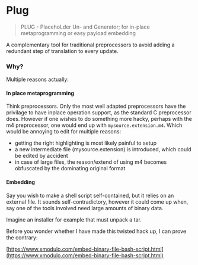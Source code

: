# Plug

> PLUG - PlacehoLder Un- and Generator; for in-place metaprogramming or easy payload embedding

A complementary tool for traditional preprocessors to avoid adding a redundant step of translation to every update.

### Why?
Multiple reasons actually:

#### In place metaprogramming
Think preprocessors.
Only the most well adapted preprocessors have the privilage to have inplace operation support,
as the standard C preprocessor does.
However if one wishes to do something more hacky,
perhaps with the m4 preprocessor,
one would end up with `mysource.extension.m4`.
Which would be annoying to edit for multiple reasons:
+ getting the right highlighting is most likely painful to setup
+ a new intermediate file (mysource.extension) is introduced, which could be edited by accident
+ in case of large files, the reason/extend of using m4 becomes obfuscated by the dominating original format

#### Embedding
Say you wish to make a shell script self-contained,
but it relies on an external file.
It sounds self-contradictory,
however it could come up when,
say one of the tools involved need large amounts of binary data.

Imagine an installer for example that must unpack a tar.

Before you wonder whether I have made this twisted hack up, I can prove the contrary:

[https://www.xmodulo.com/embed-binary-file-bash-script.html](https://www.xmodulo.com/embed-binary-file-bash-script.html)
